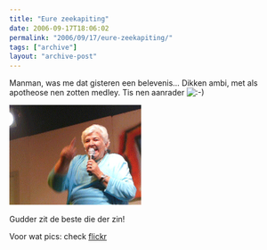 ```yaml
---
title: "Eure zeekapiting"
date: 2006-09-17T18:06:02
permalink: "2006/09/17/eure-zeekapiting/"
tags: ["archive"]
layout: "archive-post"
---
```

Manman, was me dat gisteren een belevenis… Dikken ambi, met als apotheose nen zotten medley. Tis nen aanrader ![:-)](http://www.donebysimon.be/blog/wp-includes/images/smilies/icon_smile.gif)

![lucy loes](/images/blog/2006/09/lucy.gif)

Gudder zit de beste die der zin!

Voor wat pics: check [flickr](http://www.flickr.com/photos/simonvanherweghe/sets/72157594279505835/ "http://www.flickr.com/photos/simonvanherweghe/sets/72157594279505835/")
